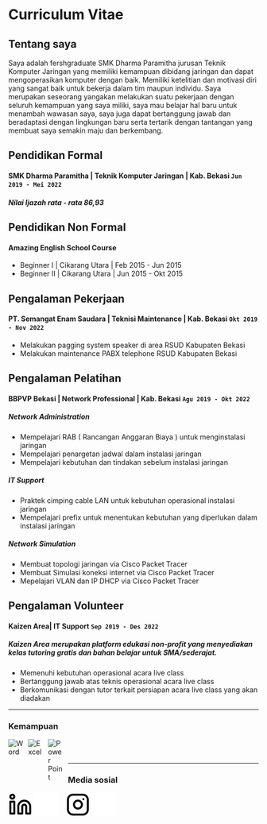 # Curriculum Vitae
## Tentang saya
Saya adalah fershgraduate SMK Dharma Paramitha jurusan Teknik Komputer Jaringan yang
memiliki kemampuan dibidang jaringan dan dapat mengoperasikan komputer dengan baik. Memiliki
ketelitian dan motivasi diri yang sangat baik untuk bekerja dalam tim maupun individu. Saya merupakan
seseorang yangakan melakukan suatu pekerjaan dengan seluruh kemampuan yang saya miliki, saya mau
belajar hal baru untuk menambah wawasan saya, saya juga dapat bertanggung jawab dan beradaptasi
dengan lingkungan baru serta tertarik dengan tantangan yang membuat saya semakin maju dan
berkembang.

## Pendidikan Formal

#### SMK Dharma Paramitha | Teknik Komputer Jaringan | Kab. Bekasi `Jun 2019 - Mei 2022`
##### Nilai Ijazah rata - rata 86,93

## Pendidikan Non Formal

####    Amazing English School Course
   - Beginner I  | Cikarang Utara | Feb 2015 - Jun 2015
   - Beginner II | Cikarang Utara | Jun 2015 - Okt 2015

## Pengalaman Pekerjaan
#### PT. Semangat Enam Saudara | Teknisi Maintenance | Kab. Bekasi `Okt 2019 - Nov 2022`
   - Melakukan pagging system speaker di area RSUD Kabupaten Bekasi
   - Melakukan maintenance PABX telephone RSUD Kabupaten Bekasi

## Pengalaman Pelatihan
####    BBPVP Bekasi | Network Professional | Kab. Bekasi `Agu 2019 - Okt 2022`
#####   Network Administration
   - Mempelajari RAB ( Rancangan Anggaran Biaya ) untuk menginstalasi jaringan
   - Mempelajari penargetan jadwal dalam instalasi jaringan
   - Mempelajari kebutuhan dan tindakan sebelum instalasi jaringan
#####   IT Support
   - Praktek cimping cable LAN untuk kebutuhan operasional instalasi jaringan
   - Mempelajari prefix untuk menentukan kebutuhan yang diperlukan dalam instalasi jaringan
#####   Network Simulation
   - Membuat topologi jaringan via Cisco Packet Tracer
   - Membuat Simulasi koneksi internet via Cisco Packet Tracer
   - Mepelajari VLAN dan IP DHCP via Cisco Packet Tracer

## Pengalaman Volunteer
####    Kaizen Area| IT Support `Sep 2019 - Des 2022`
#####   Kaizen Area merupakan platform edukasi non-profit yang menyediakan kelas tutoring gratis dan bahan belajar untuk SMA/sederajat.
   - Memenuhi kebutuhan operasional acara live class
   - Bertanggung jawab atas teknis operasional acara live class
   - Berkomunikasi dengan tutor terkait persiapan acara live class yang akan diadakan
---

### Kemampuan

[<img align="left" alt="Word" width="30px" src="https://play-lh.googleusercontent.com/9kABykeGovHPy-dN19lRxxnCp8IZK3Pkl8qLFNxrEe-hhKVZeiyhTBEIRUt6t-vhxQ=w240-h480-rw" style="padding-right:10px;" />][webdev]
[<img align="left" alt="Excel" width="30px" src="https://is2-ssl.mzstatic.com/image/thumb/Purple126/v4/a8/fd/5a/a8fd5a84-c6f1-355f-3b9f-6e86598efaa3/XCEL.png/1200x630bb.png" style="padding-right:10px;" />][webdev]
[<img align="left" alt="Power Point" width="30px" src="https://play-lh.googleusercontent.com/6pTX4OILXTxazqad66oiVfG4x2KpYn4kIPgdzOe173tT0oHr2ThwpBhMyzzzxWq_r6M=w240-h480-rw" style="padding-right:10px;" />][webdev]
<br />
<br />

---
### Media sosial

[![website](./img/linkedin-light.svg)](https://https://www.linkedin.com/in/bintangsepta09/#gh-light-mode-only)
[![website](./img/linkedin-dark.svg)](https://https://www.linkedin.com/in/bintangsepta09/#gh-dark-mode-only)
&nbsp;&nbsp;
[![website](./img/instagram-light.svg)](https://https://www.instagram.com/b_intang.s.s/?hl=id#gh-light-mode-only)
[![website](./img/instagram-dark.svg)](https://https://www.instagram.com/b_intang.s.s/?hl=id#gh-dark-mode-only)



[webdev]: https://github.com/bintangsepta
